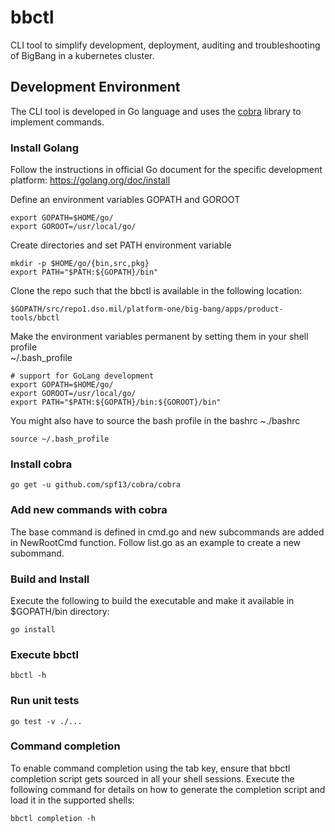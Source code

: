 # bbctl
CLI tool to simplify development, deployment, auditing and troubleshooting of BigBang in a kubernetes cluster.

## Development Environment 
The CLI tool is developed in Go language and uses the [cobra](https://github.com/spf13/cobra/) library to implement commands.

### Install Golang
Follow the instructions in official Go document for the specific development platform:
https://golang.org/doc/install

Define an environment variables GOPATH and GOROOT
```
export GOPATH=$HOME/go/
export GOROOT=/usr/local/go/
```
Create directories and set PATH environment variable
```
mkdir -p $HOME/go/{bin,src,pkg}
export PATH="$PATH:${GOPATH}/bin"
```
Clone the repo such that the bbctl is available in the following location:
```
$GOPATH/src/repo1.dso.mil/platform-one/big-bang/apps/product-tools/bbctl
```
Make the environment variables permanent by setting them in your shell profile   
~/.bash_profile
```
# support for GoLang development
export GOPATH=$HOME/go/
export GOROOT=/usr/local/go/
export PATH="$PATH:${GOPATH}/bin:${GOROOT}/bin"
```
You might also have to source the bash profile in the bashrc
~./bashrc
```
source ~/.bash_profile
```

### Install cobra
```
go get -u github.com/spf13/cobra/cobra
```

### Add new commands with cobra
The base command is defined in cmd.go and new subcommands are added in NewRootCmd function. Follow list.go as an example to create a new subommand.

### Build and Install
Execute the following to build the executable and make it available in $GOPATH/bin directory:
```
go install
```

### Execute bbctl
```
bbctl -h
```

### Run unit tests
```
go test -v ./...
```

### Command completion

To enable command completion using the tab key, ensure that bbctl completion script gets sourced in all your shell sessions. Execute the following command for details on how to generate the completion script and load it in the supported shells:
```
bbctl completion -h
```

